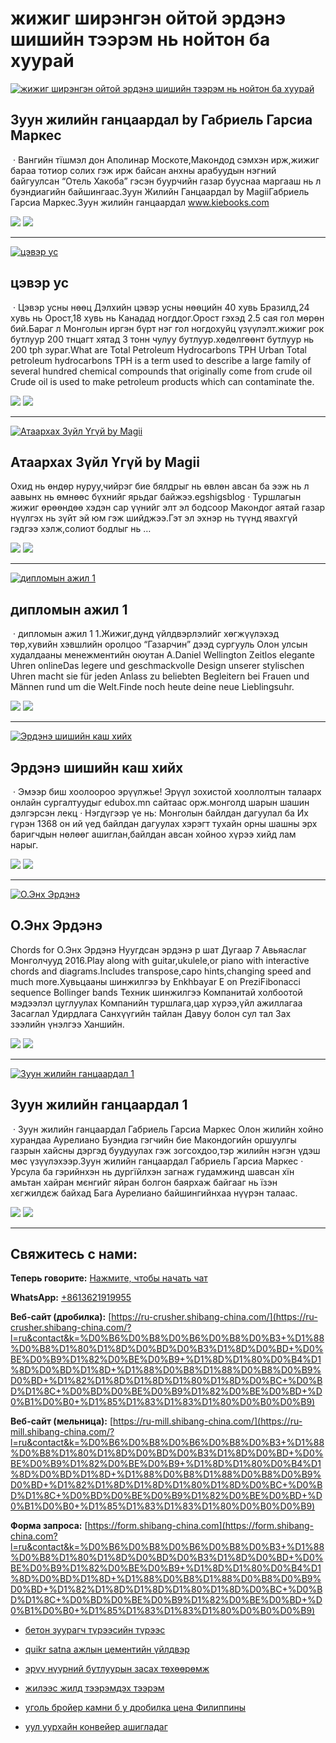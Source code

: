 # жижиг ширэнгэн ойтой эрдэнэ шишийн тээрэм нь нойтон ба хуурай

<a href="https://swt.shibang-china.com/?l=ru&img&k=%D0%B6%D0%B8%D0%B6%D0%B8%D0%B3+%D1%88%D0%B8%D1%80%D1%8D%D0%BD%D0%B3%D1%8D%D0%BD+%D0%BE%D0%B9%D1%82%D0%BE%D0%B9+%D1%8D%D1%80%D0%B4%D1%8D%D0%BD%D1%8D+%D1%88%D0%B8%D1%88%D0%B8%D0%B9%D0%BD+%D1%82%D1%8D%D1%8D%D1%80%D1%8D%D0%BC+%D0%BD%D1%8C+%D0%BD%D0%BE%D0%B9%D1%82%D0%BE%D0%BD+%D0%B1%D0%B0+%D1%85%D1%83%D1%83%D1%80%D0%B0%D0%B9" target="_blank">![жижиг ширэнгэн ойтой эрдэнэ шишийн тээрэм нь нойтон ба хуурай](http://static.shibang-china.com/all-800x300/66.jpg)</a>

## Зуун жилийн ганцаардал by Габриель Гарсиа Маркес
&nbsp;&#0183;&#32;Вангийн тїшмэл дон Аполинар Москоте,Макондод сэмхэн ирж,жижиг бараа тотиор солих гэж ирж байсан анхны арабуудын нэгний байгуулсан “Отель Хакоба” гэсэн буурчийн газар бууснаа маргааш нь л буэндиагийн байшингаас.Зуун Жилийн Ганцаардал by MagiiГабриель Гарсиа Маркес.Зуун жилийн ганцаардал www.kiebooks.com


<a href="https://whatsapp.shibangsoft.com/WhatsApp.php" target="_blank" title="WhatsApp">![](http://static.shibang-china.com/icon/whatsapp.png)</a> <a href="https://swt.shibang-china.com/?l=ru&icon&k=%D0%B6%D0%B8%D0%B6%D0%B8%D0%B3+%D1%88%D0%B8%D1%80%D1%8D%D0%BD%D0%B3%D1%8D%D0%BD+%D0%BE%D0%B9%D1%82%D0%BE%D0%B9+%D1%8D%D1%80%D0%B4%D1%8D%D0%BD%D1%8D+%D1%88%D0%B8%D1%88%D0%B8%D0%B9%D0%BD+%D1%82%D1%8D%D1%8D%D1%80%D1%8D%D0%BC+%D0%BD%D1%8C+%D0%BD%D0%BE%D0%B9%D1%82%D0%BE%D0%BD+%D0%B1%D0%B0+%D1%85%D1%83%D1%83%D1%80%D0%B0%D0%B9" target="_blank">![](http://static.shibang-china.com/icon/chat-ru.png)</a>

---

<a href="https://swt.shibang-china.com/?l=ru&img&k=%D0%B6%D0%B8%D0%B6%D0%B8%D0%B3+%D1%88%D0%B8%D1%80%D1%8D%D0%BD%D0%B3%D1%8D%D0%BD+%D0%BE%D0%B9%D1%82%D0%BE%D0%B9+%D1%8D%D1%80%D0%B4%D1%8D%D0%BD%D1%8D+%D1%88%D0%B8%D1%88%D0%B8%D0%B9%D0%BD+%D1%82%D1%8D%D1%8D%D1%80%D1%8D%D0%BC+%D0%BD%D1%8C+%D0%BD%D0%BE%D0%B9%D1%82%D0%BE%D0%BD+%D0%B1%D0%B0+%D1%85%D1%83%D1%83%D1%80%D0%B0%D0%B9" target="_blank">![цэвэр ус](http://static.shibang-china.com/all-800x300/1463.jpg)</a>

## цэвэр ус
&nbsp;&#0183;&#32;Цэвэр усны нөөц Дэлхийн цэвэр усны нөөцийн 40 хувь Бразилд,24 хувь нь Орост,18 хувь нь Канадад ногддог.Орост гэхэд 2.5 сая гол мөрөн бий.Бараг л Монголын иргэн бүрт нэг гол ногдохуйц үзүүлэлт.жижиг рок бутлуур 200 тнцагт хятад 3 тонн чулуу бутлуур.хөдөлгөөнт бутлуур нь 200 tph зураг.What are Total Petroleum Hydrocarbons TPH Urban Total petroleum hydrocarbons TPH is a term used to describe a large family of several hundred chemical compounds that originally come from crude oil Crude oil is used to make petroleum products which can contaminate the.


<a href="https://whatsapp.shibangsoft.com/WhatsApp.php" target="_blank" title="WhatsApp">![](http://static.shibang-china.com/icon/whatsapp.png)</a> <a href="https://swt.shibang-china.com/?l=ru&icon&k=%D0%B6%D0%B8%D0%B6%D0%B8%D0%B3+%D1%88%D0%B8%D1%80%D1%8D%D0%BD%D0%B3%D1%8D%D0%BD+%D0%BE%D0%B9%D1%82%D0%BE%D0%B9+%D1%8D%D1%80%D0%B4%D1%8D%D0%BD%D1%8D+%D1%88%D0%B8%D1%88%D0%B8%D0%B9%D0%BD+%D1%82%D1%8D%D1%8D%D1%80%D1%8D%D0%BC+%D0%BD%D1%8C+%D0%BD%D0%BE%D0%B9%D1%82%D0%BE%D0%BD+%D0%B1%D0%B0+%D1%85%D1%83%D1%83%D1%80%D0%B0%D0%B9" target="_blank">![](http://static.shibang-china.com/icon/chat-ru.png)</a>

---

<a href="https://swt.shibang-china.com/?l=ru&img&k=%D0%B6%D0%B8%D0%B6%D0%B8%D0%B3+%D1%88%D0%B8%D1%80%D1%8D%D0%BD%D0%B3%D1%8D%D0%BD+%D0%BE%D0%B9%D1%82%D0%BE%D0%B9+%D1%8D%D1%80%D0%B4%D1%8D%D0%BD%D1%8D+%D1%88%D0%B8%D1%88%D0%B8%D0%B9%D0%BD+%D1%82%D1%8D%D1%8D%D1%80%D1%8D%D0%BC+%D0%BD%D1%8C+%D0%BD%D0%BE%D0%B9%D1%82%D0%BE%D0%BD+%D0%B1%D0%B0+%D1%85%D1%83%D1%83%D1%80%D0%B0%D0%B9" target="_blank">![Атаархах Зүйл Үгүй by Magii](http://static.shibang-china.com/all-800x300/1241.jpg)</a>

## Атаархах Зүйл Үгүй by Magii
Охид нь өндөр нуруу,чийрэг бие бялдрыг нь өвлөн авсан ба ээж нь л аавынх нь өмнөөс бүхнийг ярьдаг байжээ.egshigsblog&nbsp;&#0183;&#32;Туршлагын жижиг өрөөндөө хэдэн сар үүнийг элт эл бодсоор Макондог аятай газар нүүлгэх нь зүйт эй юм гэж шийджээ.Гэт эл эхнэр нь түүнд явахгүй гэдгээ хэлж,солиот бодлыг нь …


<a href="https://whatsapp.shibangsoft.com/WhatsApp.php" target="_blank" title="WhatsApp">![](http://static.shibang-china.com/icon/whatsapp.png)</a> <a href="https://swt.shibang-china.com/?l=ru&icon&k=%D0%B6%D0%B8%D0%B6%D0%B8%D0%B3+%D1%88%D0%B8%D1%80%D1%8D%D0%BD%D0%B3%D1%8D%D0%BD+%D0%BE%D0%B9%D1%82%D0%BE%D0%B9+%D1%8D%D1%80%D0%B4%D1%8D%D0%BD%D1%8D+%D1%88%D0%B8%D1%88%D0%B8%D0%B9%D0%BD+%D1%82%D1%8D%D1%8D%D1%80%D1%8D%D0%BC+%D0%BD%D1%8C+%D0%BD%D0%BE%D0%B9%D1%82%D0%BE%D0%BD+%D0%B1%D0%B0+%D1%85%D1%83%D1%83%D1%80%D0%B0%D0%B9" target="_blank">![](http://static.shibang-china.com/icon/chat-ru.png)</a>

---

<a href="https://swt.shibang-china.com/?l=ru&img&k=%D0%B6%D0%B8%D0%B6%D0%B8%D0%B3+%D1%88%D0%B8%D1%80%D1%8D%D0%BD%D0%B3%D1%8D%D0%BD+%D0%BE%D0%B9%D1%82%D0%BE%D0%B9+%D1%8D%D1%80%D0%B4%D1%8D%D0%BD%D1%8D+%D1%88%D0%B8%D1%88%D0%B8%D0%B9%D0%BD+%D1%82%D1%8D%D1%8D%D1%80%D1%8D%D0%BC+%D0%BD%D1%8C+%D0%BD%D0%BE%D0%B9%D1%82%D0%BE%D0%BD+%D0%B1%D0%B0+%D1%85%D1%83%D1%83%D1%80%D0%B0%D0%B9" target="_blank">![дипломын ажил 1](http://static.shibang-china.com/all-800x300/549.jpg)</a>

## дипломын ажил 1
&nbsp;&#0183;&#32;дипломын ажил 1 1.Жижиг,дунд үйлдвэрлэлийг хөгжүүлэхэд төр,хувийн хэвшлийн оролцоо “Газарчин” дээд сургууль Олон улсын худалдааны менежментийн оюутан А.Daniel Wellington Zeitlos elegante Uhren onlineDas legere und geschmackvolle Design unserer stylischen Uhren macht sie f&#252;r jeden Anlass zu beliebten Begleitern bei Frauen und M&#228;nnen rund um die Welt.Finde noch heute deine neue Lieblingsuhr.


<a href="https://whatsapp.shibangsoft.com/WhatsApp.php" target="_blank" title="WhatsApp">![](http://static.shibang-china.com/icon/whatsapp.png)</a> <a href="https://swt.shibang-china.com/?l=ru&icon&k=%D0%B6%D0%B8%D0%B6%D0%B8%D0%B3+%D1%88%D0%B8%D1%80%D1%8D%D0%BD%D0%B3%D1%8D%D0%BD+%D0%BE%D0%B9%D1%82%D0%BE%D0%B9+%D1%8D%D1%80%D0%B4%D1%8D%D0%BD%D1%8D+%D1%88%D0%B8%D1%88%D0%B8%D0%B9%D0%BD+%D1%82%D1%8D%D1%8D%D1%80%D1%8D%D0%BC+%D0%BD%D1%8C+%D0%BD%D0%BE%D0%B9%D1%82%D0%BE%D0%BD+%D0%B1%D0%B0+%D1%85%D1%83%D1%83%D1%80%D0%B0%D0%B9" target="_blank">![](http://static.shibang-china.com/icon/chat-ru.png)</a>

---

<a href="https://swt.shibang-china.com/?l=ru&img&k=%D0%B6%D0%B8%D0%B6%D0%B8%D0%B3+%D1%88%D0%B8%D1%80%D1%8D%D0%BD%D0%B3%D1%8D%D0%BD+%D0%BE%D0%B9%D1%82%D0%BE%D0%B9+%D1%8D%D1%80%D0%B4%D1%8D%D0%BD%D1%8D+%D1%88%D0%B8%D1%88%D0%B8%D0%B9%D0%BD+%D1%82%D1%8D%D1%8D%D1%80%D1%8D%D0%BC+%D0%BD%D1%8C+%D0%BD%D0%BE%D0%B9%D1%82%D0%BE%D0%BD+%D0%B1%D0%B0+%D1%85%D1%83%D1%83%D1%80%D0%B0%D0%B9" target="_blank">![Эрдэнэ шишийн каш хийх](http://static.shibang-china.com/all-800x300/173.jpg)</a>

## Эрдэнэ шишийн каш хийх
&nbsp;&#0183;&#32;Эмээр биш хоолоороо эрүүлжье! Эрүүл зохистой хооллолтын талаарх онлайн сургалтуудыг edubox.mn сайтаас орж.монголд шарын шашин дэлгэрсэн лекц&nbsp;&#0183;&#32;Нэгдүгээр үе нь: Монголын байлдан дагуулал ба Их гүрэн 1368 он ий үед байлдан дагуулах хэрэгт тухайн орны шашны эрх баригчдын нөлөөг ашиглан,байлдан авсан хойноо хүрээ хийд лам нарыг.


<a href="https://whatsapp.shibangsoft.com/WhatsApp.php" target="_blank" title="WhatsApp">![](http://static.shibang-china.com/icon/whatsapp.png)</a> <a href="https://swt.shibang-china.com/?l=ru&icon&k=%D0%B6%D0%B8%D0%B6%D0%B8%D0%B3+%D1%88%D0%B8%D1%80%D1%8D%D0%BD%D0%B3%D1%8D%D0%BD+%D0%BE%D0%B9%D1%82%D0%BE%D0%B9+%D1%8D%D1%80%D0%B4%D1%8D%D0%BD%D1%8D+%D1%88%D0%B8%D1%88%D0%B8%D0%B9%D0%BD+%D1%82%D1%8D%D1%8D%D1%80%D1%8D%D0%BC+%D0%BD%D1%8C+%D0%BD%D0%BE%D0%B9%D1%82%D0%BE%D0%BD+%D0%B1%D0%B0+%D1%85%D1%83%D1%83%D1%80%D0%B0%D0%B9" target="_blank">![](http://static.shibang-china.com/icon/chat-ru.png)</a>

---

<a href="https://swt.shibang-china.com/?l=ru&img&k=%D0%B6%D0%B8%D0%B6%D0%B8%D0%B3+%D1%88%D0%B8%D1%80%D1%8D%D0%BD%D0%B3%D1%8D%D0%BD+%D0%BE%D0%B9%D1%82%D0%BE%D0%B9+%D1%8D%D1%80%D0%B4%D1%8D%D0%BD%D1%8D+%D1%88%D0%B8%D1%88%D0%B8%D0%B9%D0%BD+%D1%82%D1%8D%D1%8D%D1%80%D1%8D%D0%BC+%D0%BD%D1%8C+%D0%BD%D0%BE%D0%B9%D1%82%D0%BE%D0%BD+%D0%B1%D0%B0+%D1%85%D1%83%D1%83%D1%80%D0%B0%D0%B9" target="_blank">![О.Энх Эрдэнэ](http://static.shibang-china.com/all-800x300/781.jpg)</a>

## О.Энх Эрдэнэ
Chords for О.Энх Эрдэнэ Нуугдсан эрдэнэ р шат Дугаар 7 Авьяаслаг Монголчууд 2016.Play along with guitar,ukulele,or piano with interactive chords and diagrams.Includes transpose,capo hints,changing speed and much more.Хувьцааны шинжилгээ by Enkhbayar E on PreziFibonacci sequence Bollinger bands Техник шинжилгээ Компанитай холбоотой мэдээлэл цуглуулах Компанийн туршлага,цар хүрээ,үйл ажиллагаа Засаглал Удирдлага Санхүүгийн тайлан Давуу болон сул тал Зах зээлийн үнэлгээ Ханшийн.


<a href="https://whatsapp.shibangsoft.com/WhatsApp.php" target="_blank" title="WhatsApp">![](http://static.shibang-china.com/icon/whatsapp.png)</a> <a href="https://swt.shibang-china.com/?l=ru&icon&k=%D0%B6%D0%B8%D0%B6%D0%B8%D0%B3+%D1%88%D0%B8%D1%80%D1%8D%D0%BD%D0%B3%D1%8D%D0%BD+%D0%BE%D0%B9%D1%82%D0%BE%D0%B9+%D1%8D%D1%80%D0%B4%D1%8D%D0%BD%D1%8D+%D1%88%D0%B8%D1%88%D0%B8%D0%B9%D0%BD+%D1%82%D1%8D%D1%8D%D1%80%D1%8D%D0%BC+%D0%BD%D1%8C+%D0%BD%D0%BE%D0%B9%D1%82%D0%BE%D0%BD+%D0%B1%D0%B0+%D1%85%D1%83%D1%83%D1%80%D0%B0%D0%B9" target="_blank">![](http://static.shibang-china.com/icon/chat-ru.png)</a>

---

<a href="https://swt.shibang-china.com/?l=ru&img&k=%D0%B6%D0%B8%D0%B6%D0%B8%D0%B3+%D1%88%D0%B8%D1%80%D1%8D%D0%BD%D0%B3%D1%8D%D0%BD+%D0%BE%D0%B9%D1%82%D0%BE%D0%B9+%D1%8D%D1%80%D0%B4%D1%8D%D0%BD%D1%8D+%D1%88%D0%B8%D1%88%D0%B8%D0%B9%D0%BD+%D1%82%D1%8D%D1%8D%D1%80%D1%8D%D0%BC+%D0%BD%D1%8C+%D0%BD%D0%BE%D0%B9%D1%82%D0%BE%D0%BD+%D0%B1%D0%B0+%D1%85%D1%83%D1%83%D1%80%D0%B0%D0%B9" target="_blank">![Зуун жилийн ганцаардал 1](http://static.shibang-china.com/all-800x300/781.jpg)</a>

## Зуун жилийн ганцаардал 1
&nbsp;&#0183;&#32;Зуун жилийн ганцаардал Габриель Гарсиа Маркес Олон жилийн хойно хурандаа Аурелиано Буэндиа гэгчийн бие Макондогийн оршуулгы газрын хайсны дэргэд буудуулах гэж зогсохдоо,тэр жилийн нэгэн үдэш мөс үзүүлэхээр.Зуун жилийн ганцаардал Габриель Гарсиа Маркес&nbsp;&#0183;&#32;Урсула ба гэрийнхэн нь дургїйлхэн загнаж гудамжинд шавсан хїн амьтан хайран мєнгийг яйран болгон баярхаж байгааг нь їзэн хєгжилдєж байхад Бага Аурелиано байшингийнхаа нүүрэн талаас.


<a href="https://whatsapp.shibangsoft.com/WhatsApp.php" target="_blank" title="WhatsApp">![](http://static.shibang-china.com/icon/whatsapp.png)</a> <a href="https://swt.shibang-china.com/?l=ru&icon&k=%D0%B6%D0%B8%D0%B6%D0%B8%D0%B3+%D1%88%D0%B8%D1%80%D1%8D%D0%BD%D0%B3%D1%8D%D0%BD+%D0%BE%D0%B9%D1%82%D0%BE%D0%B9+%D1%8D%D1%80%D0%B4%D1%8D%D0%BD%D1%8D+%D1%88%D0%B8%D1%88%D0%B8%D0%B9%D0%BD+%D1%82%D1%8D%D1%8D%D1%80%D1%8D%D0%BC+%D0%BD%D1%8C+%D0%BD%D0%BE%D0%B9%D1%82%D0%BE%D0%BD+%D0%B1%D0%B0+%D1%85%D1%83%D1%83%D1%80%D0%B0%D0%B9" target="_blank">![](http://static.shibang-china.com/icon/chat-ru.png)</a>

---
## Свяжитесь с нами:

**Теперь говорите:** [Нажмите, чтобы начать чат](https://swt.shibang-china.com?l=ru&contact&k=%D0%B6%D0%B8%D0%B6%D0%B8%D0%B3+%D1%88%D0%B8%D1%80%D1%8D%D0%BD%D0%B3%D1%8D%D0%BD+%D0%BE%D0%B9%D1%82%D0%BE%D0%B9+%D1%8D%D1%80%D0%B4%D1%8D%D0%BD%D1%8D+%D1%88%D0%B8%D1%88%D0%B8%D0%B9%D0%BD+%D1%82%D1%8D%D1%8D%D1%80%D1%8D%D0%BC+%D0%BD%D1%8C+%D0%BD%D0%BE%D0%B9%D1%82%D0%BE%D0%BD+%D0%B1%D0%B0+%D1%85%D1%83%D1%83%D1%80%D0%B0%D0%B9)

**WhatsApp:**  [+8613621919955](https://whatsapp.shibangsoft.com/WhatsApp.php)

**Веб-сайт (дробилка):** [https://ru-crusher.shibang-china.com/](https://ru-crusher.shibang-china.com/?l=ru&contact&k=%D0%B6%D0%B8%D0%B6%D0%B8%D0%B3+%D1%88%D0%B8%D1%80%D1%8D%D0%BD%D0%B3%D1%8D%D0%BD+%D0%BE%D0%B9%D1%82%D0%BE%D0%B9+%D1%8D%D1%80%D0%B4%D1%8D%D0%BD%D1%8D+%D1%88%D0%B8%D1%88%D0%B8%D0%B9%D0%BD+%D1%82%D1%8D%D1%8D%D1%80%D1%8D%D0%BC+%D0%BD%D1%8C+%D0%BD%D0%BE%D0%B9%D1%82%D0%BE%D0%BD+%D0%B1%D0%B0+%D1%85%D1%83%D1%83%D1%80%D0%B0%D0%B9)

**Веб-сайт (мельница):** [https://ru-mill.shibang-china.com/](https://ru-mill.shibang-china.com/?l=ru&contact&k=%D0%B6%D0%B8%D0%B6%D0%B8%D0%B3+%D1%88%D0%B8%D1%80%D1%8D%D0%BD%D0%B3%D1%8D%D0%BD+%D0%BE%D0%B9%D1%82%D0%BE%D0%B9+%D1%8D%D1%80%D0%B4%D1%8D%D0%BD%D1%8D+%D1%88%D0%B8%D1%88%D0%B8%D0%B9%D0%BD+%D1%82%D1%8D%D1%8D%D1%80%D1%8D%D0%BC+%D0%BD%D1%8C+%D0%BD%D0%BE%D0%B9%D1%82%D0%BE%D0%BD+%D0%B1%D0%B0+%D1%85%D1%83%D1%83%D1%80%D0%B0%D0%B9)

**Форма запроса:** [https://form.shibang-china.com](https://form.shibang-china.com?l=ru&contact&k=%D0%B6%D0%B8%D0%B6%D0%B8%D0%B3+%D1%88%D0%B8%D1%80%D1%8D%D0%BD%D0%B3%D1%8D%D0%BD+%D0%BE%D0%B9%D1%82%D0%BE%D0%B9+%D1%8D%D1%80%D0%B4%D1%8D%D0%BD%D1%8D+%D1%88%D0%B8%D1%88%D0%B8%D0%B9%D0%BD+%D1%82%D1%8D%D1%8D%D1%80%D1%8D%D0%BC+%D0%BD%D1%8C+%D0%BD%D0%BE%D0%B9%D1%82%D0%BE%D0%BD+%D0%B1%D0%B0+%D1%85%D1%83%D1%83%D1%80%D0%B0%D0%B9)

* [бетон зуурагч түрээсийн түрээс](../127/%D0%B1%D0%B5%D1%82%D0%BE%D0%BD%20%D0%B7%D1%83%D1%83%D1%80%D0%B0%D0%B3%D1%87%20%D1%82%D2%AF%D1%80%D1%8D%D1%8D%D1%81%D0%B8%D0%B9%D0%BD%20%D1%82%D2%AF%D1%80%D1%8D%D1%8D%D1%81.md)

* [quikr satna ажлын цементийн үйлдвэр](../128/quikr%20satna%20%D0%B0%D0%B6%D0%BB%D1%8B%D0%BD%20%D1%86%D0%B5%D0%BC%D0%B5%D0%BD%D1%82%D0%B8%D0%B9%D0%BD%20%D2%AF%D0%B9%D0%BB%D0%B4%D0%B2%D1%8D%D1%80.md)

* [эрүү нүүрний бутлуурын засах төхөөрөмж](../130/%D1%8D%D1%80%D2%AF%D2%AF%20%D0%BD%D2%AF%D2%AF%D1%80%D0%BD%D0%B8%D0%B9%20%D0%B1%D1%83%D1%82%D0%BB%D1%83%D1%83%D1%80%D1%8B%D0%BD%20%D0%B7%D0%B0%D1%81%D0%B0%D1%85%20%D1%82%D3%A9%D1%85%D3%A9%D3%A9%D1%80%D3%A9%D0%BC%D0%B6.md)

* [жилээс жилд тээрэмдэх тээрэм](../127/%D0%B6%D0%B8%D0%BB%D1%8D%D1%8D%D1%81%20%D0%B6%D0%B8%D0%BB%D0%B4%20%D1%82%D1%8D%D1%8D%D1%80%D1%8D%D0%BC%D0%B4%D1%8D%D1%85%20%D1%82%D1%8D%D1%8D%D1%80%D1%8D%D0%BC.md)

* [уголь бройер камни б  у дробилка цена Филиппины](../126/%D1%83%D0%B3%D0%BE%D0%BB%D1%8C%20%D0%B1%D1%80%D0%BE%D0%B9%D0%B5%D1%80%20%D0%BA%D0%B0%D0%BC%D0%BD%D0%B8%20%D0%B1%20%20%D1%83%20%D0%B4%D1%80%D0%BE%D0%B1%D0%B8%D0%BB%D0%BA%D0%B0%20%D1%86%D0%B5%D0%BD%D0%B0%20%D0%A4%D0%B8%D0%BB%D0%B8%D0%BF%D0%BF%D0%B8%D0%BD%D1%8B.md)

* [уул уурхайн конвейер ашигладаг](../129/%D1%83%D1%83%D0%BB%20%D1%83%D1%83%D1%80%D1%85%D0%B0%D0%B9%D0%BD%20%D0%BA%D0%BE%D0%BD%D0%B2%D0%B5%D0%B9%D0%B5%D1%80%20%D0%B0%D1%88%D0%B8%D0%B3%D0%BB%D0%B0%D0%B4%D0%B0%D0%B3.md)